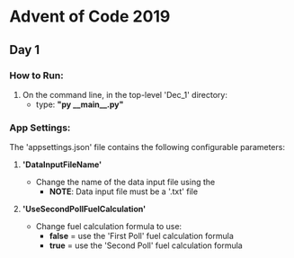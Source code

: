 # Advent of Code 2019

## Day 1

### How to Run:

1. On the command line, in the top-level 'Dec_1' directory:
    * type: __"py \_\_main\_\_.py"__


### App Settings:

The 'appsettings.json' file contains the following configurable parameters:

1. **'DataInputFileName'**
    * Change the name of the data input file using the
        * __NOTE__: Data input file must be a '.txt' file
    
2. **'UseSecondPollFuelCalculation'**
    * Change fuel calculation formula to use:
        * __false__ = use the 'First Poll' fuel calculation formula
        * __true__ = use the 'Second Poll' fuel calculation formula

    